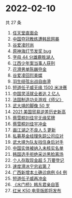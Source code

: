 # 2022-02-10

共 27 条

<!-- BEGIN -->
<!-- 最后更新时间 Thu Feb 10 2022 14:11:04 GMT+0800 (China Standard Time) -->

1. [任天堂直面会](https://www.zhihu.com/search?q=任天堂)
1. [中国夺冠教练遭韩民网暴](https://www.zhihu.com/search?q=中国教练遭韩民网暴)
1. [谷爱凌时尚](https://www.zhihu.com/search?q=谷爱凌时尚)
1. [原神海灯节发奖 bug](https://www.zhihu.com/search?q=原神)
1. [字母 44 分雄鹿胜湖人](https://www.zhihu.com/search?q=湖人)
1. [江西少年案当事人获刑](https://www.zhihu.com/search?q=江西少年案)
1. [花滑男单陈巍夺金](https://www.zhihu.com/search?q=花样滑冰)
1. [谷爱凌回怼美媒](https://www.zhihu.com/search?q=谷爱凌回怼美媒)
1. [羽生结弦出战自由滑](https://www.zhihu.com/search?q=花样滑冰)
1. [短道任子威无缘 1500 米决赛](https://www.zhihu.com/search?q=短道速滑)
1. [中国灵活就业者达 2 亿人](https://www.zhihu.com/search?q=灵活就业者)
1. [法国制造功夫游戏《师父》](https://www.zhihu.com/search?q=师父游戏)
1. [武大靖的脚像 50 岁](https://www.zhihu.com/search?q=武大靖)
1. [2021 美国贸易逆差历史新高](https://www.zhihu.com/search?q=美国贸易逆差)
1. [蔡雪桐刘佳宇无缘奖牌](https://www.zhihu.com/search?q=单板滑雪)
1. [蔡雪桐刘佳宇冲金](https://www.zhihu.com/search?q=单板滑雪)
1. [画江湖之不良人 5 更新](https://www.zhihu.com/search?q=画江湖)
1. [私募基金经理失踪公司应对](https://www.zhihu.com/search?q=私募基金经理失踪)
1. [武大靖为队友挡住身后对手](https://www.zhihu.com/search?q=武大靖)
1. [中国实体被纳入未核实名单](https://www.zhihu.com/search?q=美商务部)
1. [韩国选手拒绝采访黑脸离场](https://www.zhihu.com/search?q=韩国选手拒绝采访黑脸离场)
1. [个人存取现金超 5 万要登记](https://www.zhihu.com/search?q=个人存取)
1. [速度滑冰宁忠岩第 7](https://www.zhihu.com/search?q=速度滑冰)
1. [广西新增本土确诊病例 64 例](https://www.zhihu.com/search?q=广西疫情)
1. [短道任子威再冲金](https://www.zhihu.com/search?q=短道速滑)
1. [《水门桥》韩东君亲自答](https://www.zhihu.com/search?q=水门桥)
1. [红米 K50 电竞版即将发布](https://www.zhihu.com/search?q=红米发布)

<!-- END -->
